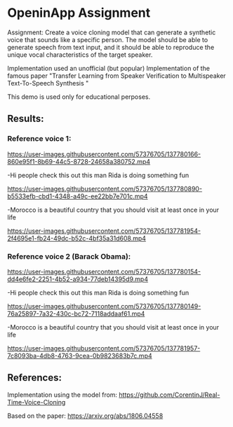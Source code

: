 # OpeninApp Assignment
Assignment: Create a voice cloning model that can generate a synthetic voice that sounds like a specific person. The model should be able to generate speech from text input, and it should be able to reproduce the unique vocal characteristics of the target speaker.

Implementation used an unofficial (but popular) Implementation of the famous paper "Transfer Learning from Speaker Verification to Multispeaker Text-To-Speech Synthesis
"

This demo is used only for educational perposes.

## Results:

### Reference voice 1:

https://user-images.githubusercontent.com/57376705/137780166-860e95f1-8b69-44c5-8728-24658a380752.mp4 

-Hi people check this out this man Rida is doing something fun


https://user-images.githubusercontent.com/57376705/137780890-b5533efb-cbd1-4348-a49c-ee22bb7e701c.mp4

-Morocco is a beautiful country that you should visit at least once in your life

https://user-images.githubusercontent.com/57376705/137781954-2f4695e1-fb24-49dc-b52c-4bf35a31d608.mp4


### Reference voice 2 (Barack Obama):

https://user-images.githubusercontent.com/57376705/137780154-dd4e6fe2-2251-4b52-a934-77deb14395d9.mp4

-Hi people check this out this man Rida is doing something fun

https://user-images.githubusercontent.com/57376705/137780149-76a25897-7a32-430c-bc72-7118addaaf61.mp4

-Morocco is a beautiful country that you should visit at least once in your life


https://user-images.githubusercontent.com/57376705/137781957-7c8093ba-4db8-4763-9cea-0b9823683b7c.mp4



## References: 
Implementation using the model from: https://github.com/CorentinJ/Real-Time-Voice-Cloning

Based on the paper: https://arxiv.org/abs/1806.04558


